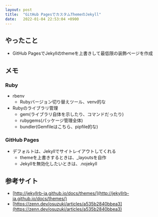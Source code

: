 ```yaml
---
layout: post
title:  "GitHub PagesでカスタムThemeのJekyll"
date:   2022-01-04 22:53:04 +0900
---
```


## やったこと

- GitHub PagesでJekyllのthemeを上書きして最低限の装飾ページを作成 

## メモ

### Ruby

- rbenv
  - Rubyバージョン切り替えツール、venv的な
- Rubyのライブラリ管理
  - gem(ライブラリ自体を示したり、コマンドだったり)
  - rubygems(パッケージ管理全体)
  - bundler(Gemfileはこちら、pipfile的な)

### GitHub Pages

- デフォルトは、Jekyllでサイトレイアウトしてくれる
  - themeを上書きするときは、_layoutsを自作
  - Jekyllを無効化したいときは、.nojekyll


## 参考サイト

- [http://jekyllrb-ja.github.io/docs/themes/](http://jekyllrb-ja.github.io/docs/themes/)
- [https://zenn.dev/osuzuki/articles/a535b2840bbea3](https://zenn.dev/osuzuki/articles/a535b2840bbea3)